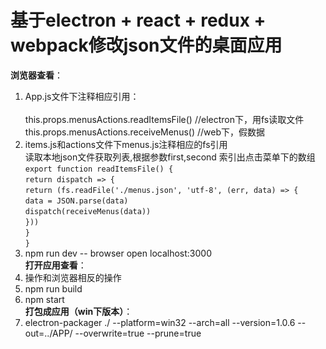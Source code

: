 # 基于electron + react + redux + webpack修改json文件的桌面应用
**浏览器查看**：
1. App.js文件下注释相应引用：</br>    
    this.props.menusActions.readItemsFile()  //electron下，用fs读取文件<br/> 
    this.props.menusActions.receiveMenus()  //web下，假数据<br/> 
2. items.js和actions文件下menus.js注释相应的fs引用</br>
    读取本地json文件获取列表,根据参数first,second 索引出点击菜单下的数组</br>
     `export function readItemsFile() {`</br>
       `return dispatch => {`</br>
         `return (fs.readFile('./menus.json', 'utf-8', (err, data) => {`</br>
           `data = JSON.parse(data)`</br>
           `dispatch(receiveMenus(data))`</br>
         `}))`</br>
       `}`</br>
     `}`</br>
3. npm run dev -- browser open localhost:3000</br>
**打开应用查看**：
1. 操作和浏览器相反的操作</br>
2. npm run build </br>
3. npm start </br>
**打包成应用（win下版本）**：
1. electron-packager ./ --platform=win32 --arch=all --version=1.0.6 --out=../APP/ --overwrite=true --prune=true


